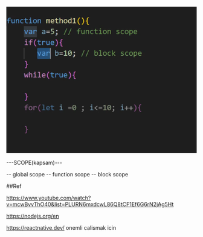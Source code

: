 ![block](image.png)

---SCOPE(kapsam)---

-- global scope 
-- function scope 
-- block scope

##Ref

https://www.youtube.com/watch?v=mcwBvvThO40&list=PLURN6mxdcwL86Q8tCF1Ef6G6rN2jAg5Ht 

https://nodejs.org/en 

https://reactnative.dev/ onemli calismak icin

